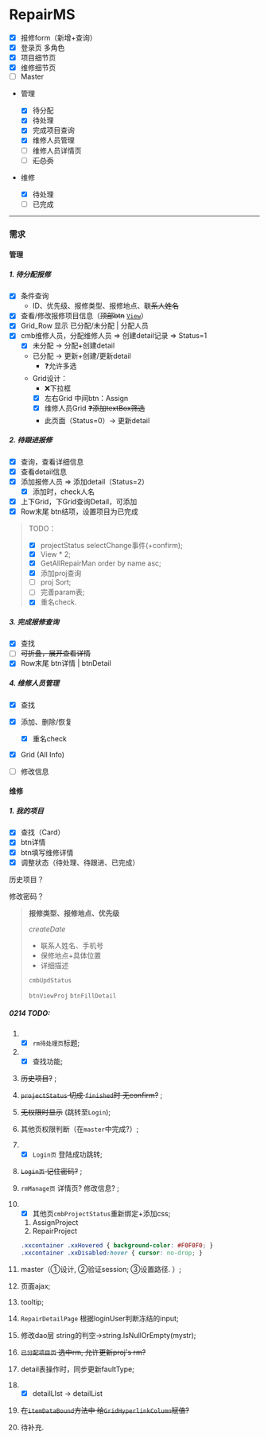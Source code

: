 # RepairMS

- [x] 报修form（新增+查询）
- [x] 登录页 多角色
- [x] 项目细节页
- [x] 维修细节页
- [ ] Master
- 管理

  - [x] 待分配
  - [x] 待处理
  - [x] 完成项目查询
  - [x] 维修人员管理
  - [ ] 维修人员详情页
  - [ ] ~~汇总页~~
- 维修

  - [x] 待处理
  - [ ] 已完成

---

### 需求

#### 管理

##### 1. 待分配报修

  - [x] 条件查询
      * ID、优先级、报修类型、报修地点、~~联系人姓名~~
  - [x] 查看/修改报修项目信息（~~顶部btn~~ <u>`View`</u>）
  - [x] Grid_Row 显示 已分配/未分配 | 分配人员
  - [x] cmb维修人员，分配维修人员 => 创建detail记录 => Status=1
      - [x]  未分配 → 分配+创建detail
      - 已分配 → 更新+创建/更新detail
        -  ❓允许多选
      -  Grid设计：
         -  ❌下拉框
         - [x]  左右Grid 中间btn：Assign
         - [x]  维修人员Grid ~~❓添加textBox筛选~~
         -  此页面（Status=0）→ 更新detail

##### 2. 待跟进报修

  - [x] 查询，查看详细信息
  - [x] 查看detail信息
  - [x] 添加报修人员 => 添加detail（Status=2）
    * [x] 添加时，check人名
  - [x] 上下Grid，下Grid查询Detail，可添加
  - [x] Row末尾 btn结项，设置项目为已完成

> TODO： 
>
> - [x] projectStatus selectChange事件(+confirm); 
> - [x] View * 2; 
> - [x] GetAllRepairMan order by name asc; 
> - [x] 添加proj查询
> - [ ] proj Sort; 
> - [ ] 完善param表;
> - [x] 重名check.

##### 3. 完成报修查询

- [x] 查找
- [ ] ~~可折叠，展开查看详情~~
- [x] Row末尾 btn详情 | btnDetail

##### 4. 维修人员管理

- [x] 查找
- [x] 添加、删除/恢复
  - [x] 重名check
- [x] Grid (All Info)
- [ ] 修改信息



#### 维修

##### 1. 我的项目

- [x] 查找（Card）
- [x] btn详情
- [x] btn填写维修详情
- [x] 调整状态（待处理、待跟进、已完成）

历史项目？

修改密码？

> **报修类型、报修地点、优先级**
>
> *createDate*
>
> * 联系人姓名、手机号
> * 保修地点+具体位置
> * 详细描述
>
> `cmbUpdStatus`
>
> `btnViewProj` `btnFillDetail`



##### 0214 TODO:

1. - [x] `rm待处理页`标题;

2. - [x] 查找功能;

3. ~~历史项目?~~ ;

4. ~~`projectStatus` 切成 `finished`时 无confirm?~~ ;

5. ~~无权限时显示~~ (跳转至`Login`);

6. 其他页权限判断（在`master`中完成?）;

7. - [x] `Login页` 登陆成功跳转;

8. ~~`Login页` 记住密码?~~ ;

9. `rmManage页` 详情页? 修改信息? ;

10. - [x] 其他页`cmbProjectStatus`重新绑定+添加css;

    1. AssignProject
    2. RepairProject
    
    ```css
    .xxcontainer .xxHovered { background-color: #F0F0F0; }
    .xxcontainer .xxDisabled:hover { cursor: no-drop; }
    ```


11. master（①设计, ②验证session; ③设置路径. ）;
12. 页面ajax;
13. tooltip;
14. `RepairDetailPage` 根据loginUser判断冻结的input;
15. 修改dao层 string的判空->string.IsNullOrEmpty(mystr);
16. ~~`已分配项目页` 选中rm, 允许更新proj's rm?~~
17. detail表操作时，同步更新faultType;
18. - [x] detailLIst -> detailList
19. ~~在`itemDataBound`方法中 给`GridHyperlinkColumn`赋值?~~
20. 待补充.

